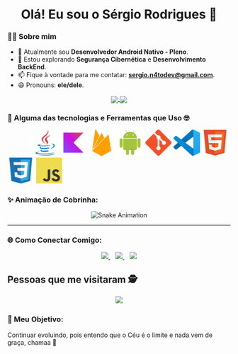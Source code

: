 <h1 align="center">Olá! Eu sou o Sérgio Rodrigues 👋</h1>

### 🧑‍💻 Sobre mim
- 🔭 Atualmente sou **Desenvolvedor Android Nativo - Pleno**.
- 🌱 Estou explorando **Segurança Cibernética** e **Desenvolvimento BackEnd**.
- 📫 Fique à vontade para me contatar: **sergio.n4todev@gmail.com**.
- 😄 Pronouns: **ele/dele**.

<p align="center">
  <a href="#">
    <img 
      align="center" 
      height="200" 
      src="https://github-readme-stats.vercel.app/api/top-langs/?username=DeveloperN4TO&show_icons=true&theme=dracula&include_all_commits=true&count_private=true"
    />
  </a>
  <a href="#">
    <img
      align="center"
      height="200"
      src="https://github-readme-stats.vercel.app/api?username=DeveloperN4TO&show_icons=true&theme=dracula&include_all_commits=true&count_private=true"
    />
  </a>
</p>

### 🚀 Alguma das tecnologias e Ferramentas que Uso :nerd_face:
&nbsp;&nbsp;&nbsp;&nbsp;&nbsp;&nbsp;&nbsp;&nbsp;&nbsp;&nbsp;&nbsp;&nbsp;&nbsp;
<img height="60" src="https://raw.githubusercontent.com/devicons/devicon/master/icons/java/java-original.svg">
<img height="60" src="https://raw.githubusercontent.com/devicons/devicon/master/icons/kotlin/kotlin-original.svg">
<img height="60" src="https://raw.githubusercontent.com/devicons/devicon/master/icons/firebase/firebase-plain.svg">
<img height="60" src="https://raw.githubusercontent.com/devicons/devicon/master/icons/android/android-original.svg">
<img height="60" src="https://raw.githubusercontent.com/devicons/devicon/master/icons/git/git-original.svg">
<img height="60" src="https://raw.githubusercontent.com/devicons/devicon/master/icons/vscode/vscode-original.svg">
<img height="60" src="https://raw.githubusercontent.com/devicons/devicon/master/icons/html5/html5-original.svg">
<img height="60" src="https://raw.githubusercontent.com/devicons/devicon/master/icons/css3/css3-original.svg">
<img height="60" src="https://raw.githubusercontent.com/devicons/devicon/master/icons/javascript/javascript-original.svg">


### ✨ Animação de Cobrinha:
<div align="center">
  <img src="https://github.com/sergio-n4to/sergio-n4to/blob/output/github-contribution-grid-snake.svg" alt="Snake Animation" />
</div>

---

### 🌐 Como Conectar Comigo:

<div align="center">
  <a href="https://www.linkedin.com/in/sergio-rodrigues-709675257/">
    <img height="40" src="https://img.shields.io/badge/-LinkedIn-0077B5?style=for-the-badge&logo=linkedin&logoColor=white" />
  </a>
  &nbsp;&nbsp;
  <a href="mailto:sergio.n4todev@gmail.com">
    <img height="40" src="https://img.shields.io/badge/-Email-c14438?style=for-the-badge&logo=gmail&logoColor=white" />
  </a>
  &nbsp;&nbsp;
  <a href="https://github.com/DeveloperN4TO">
    <img height="40" src="https://img.shields.io/badge/-GitHub-181717?style=for-the-badge&logo=github&logoColor=white" />
  </a>
</div>

 ## Pessoas que me visitaram :detective: <br>
 <p align="center"> 
   <img alingn="center" src="https://profile-counter.glitch.me/sergio-n4to/count.svg" />
 </p>



### 🎯 Meu Objetivo:
Continuar evoluindo, pois entendo que o Céu é o limite e nada vem de graça, chamaa 🚀
